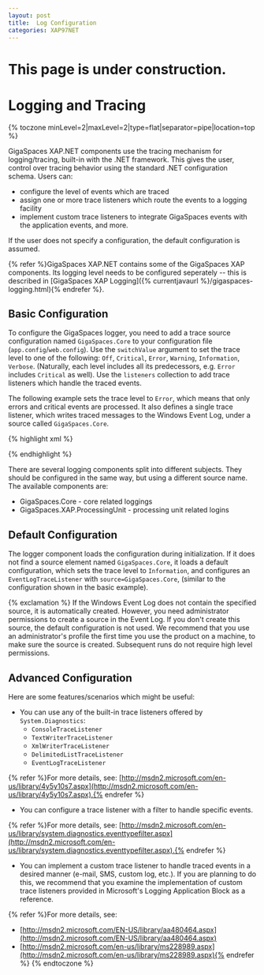 ```yaml
---
layout: post
title:  Log Configuration
categories: XAP97NET
---
```


# This page is under construction.

# Logging and Tracing

{% toczone minLevel=2|maxLevel=2|type=flat|separator=pipe|location=top %}

GigaSpaces XAP.NET components use the tracing mechanism for logging/tracing, built-in with the .NET framework. This gives the user, control over tracing behavior using the standard .NET configuration schema. Users can:

- configure the level of events which are traced
- assign one or more trace listeners which route the events to a logging facility
- implement custom trace listeners to integrate GigaSpaces events with the application events, and more.

If the user does not specify a configuration, the default configuration is assumed.

{% refer %}GigaSpaces XAP.NET contains some of the GigaSpaces XAP components. Its logging level needs to be configured seperately -- this is described in [GigaSpaces XAP Logging]({% currentjavaurl %}/gigaspaces-logging.html){% endrefer %}.

## Basic Configuration

To configure the GigaSpaces logger, you need to add a trace source configuration named `GigaSpaces.Core` to your configuration file (`app.config`/`web.config`). Use the `switchValue` argument to set the trace level to one of the following: `Off`, `Critical`, `Error`, `Warning`, `Information`, `Verbose`.  (Naturally, each level includes all its predecessors, e.g. `Error` includes `Critical` as well). Use the `listeners` collection to add trace listeners which handle the traced events.

The following example sets the trace level to `Error`, which means that only errors and critical events are processed. It also defines a single trace listener, which writes traced messages to the Windows Event Log, under a source called `GigaSpaces.Core`.

{% highlight xml %}
<?xml version="1.0" encoding="utf-8" ?>
<configuration>
  <system.diagnostics>
    <sources>
      <source name="GigaSpaces.Core" switchValue="Error">
        <listeners>
          <add name="MyListener"
  type="System.Diagnostics.EventLogTraceListener"
  initializeData="GigaSpaces.Core"/>
        </listeners>
      </source>
    </sources>
  </system.diagnostics>
</configuration>

{% endhighlight %}

There are several logging components split into different subjects. They should be configured in the same way, but using a different source name. The available components are:

- GigaSpaces.Core - core related loggings
- GigaSpaces.XAP.ProcessingUnit - processing unit related logins

## Default Configuration

The logger component loads the configuration during initialization. If it does not find a source element named `GigaSpaces.Core`, it loads a default configuration, which sets the trace level to `Information`, and configures an `EventLogTraceListener` with `source=GigaSpaces.Core`, (similar to the configuration shown in the basic example).

{% exclamation %} If the Windows Event Log does not contain the specified source, it is automatically created. However, you need administrator permissions to create a source in the Event Log. If you don't create this source, the default configuration is not used. We recommend that you use an administrator's profile the first time you use the product on a machine, to make sure the source is created. Subsequent runs do not require high level permissions.

## Advanced Configuration

Here are some features/scenarios which might be useful:

- You can use any of the built-in trace listeners offered by `System.Diagnostics`:
    - `ConsoleTraceListener`
    - `TextWriterTraceListener`
    - `XmlWriterTraceListener`
    - `DelimitedListTraceListener`
    - `EventLogTraceListener`

{% refer %}For more details, see: [http://msdn2.microsoft.com/en-us/library/4y5y10s7.aspx](http://msdn2.microsoft.com/en-us/library/4y5y10s7.aspx).{% endrefer %}

- You can configure a trace listener with a filter to handle specific events.

{% refer %}For more details, see: [http://msdn2.microsoft.com/en-us/library/system.diagnostics.eventtypefilter.aspx](http://msdn2.microsoft.com/en-us/library/system.diagnostics.eventtypefilter.aspx).{% endrefer %}

- You can implement a custom trace listener to handle traced events in a desired manner (e-mail, SMS, custom log, etc.). If you are planning to do this, we recommend that you examine the implementation of custom trace listeners provided in Microsoft's Logging Application Block as a reference.

{% refer %}For more details, see:

- [http://msdn2.microsoft.com/EN-US/library/aa480464.aspx](http://msdn2.microsoft.com/EN-US/library/aa480464.aspx)
- [http://msdn2.microsoft.com/en-us/library/ms228989.aspx](http://msdn2.microsoft.com/en-us/library/ms228989.aspx){% endrefer %}
{% endtoczone %}
